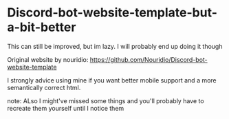 # Discord-bot-website-template-but-a-bit-better
This can still be improved, but im lazy. I will probably end up doing it though


Original website by nouridio: https://github.com/Nouridio/Discord-bot-website-template

I strongly advice using mine if you want better mobile support and a more semantically correct html.

note:
ALso I might've missed some things and you'll probably have to recreate them yourself until I notice them
